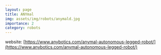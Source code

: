 ```yaml
---
layout: page
title: ANYmal
img: assets/img/robots/anymald.jpg
importance: 2
category: robots
---
```


website: [https://www.anybotics.com/anymal-autonomous-legged-robot/](https://www.anybotics.com/anymal-autonomous-legged-robot/)
